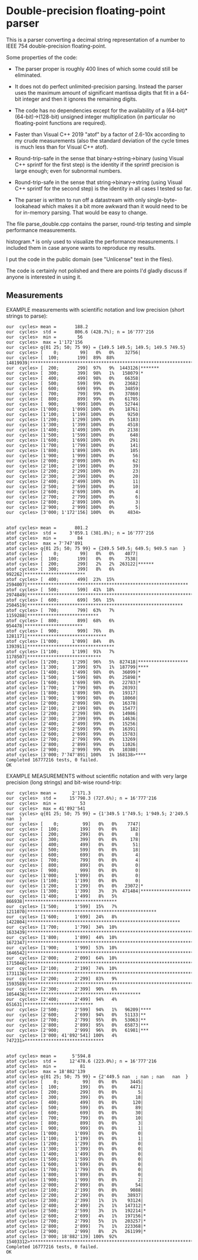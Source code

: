 # Double-precision floating-point parser

This is a parser converting a decimal string representation of a number to
IEEE 754 double-precision floating-point.

Some properties of the code:

* The parser proper is roughly 400 lines of which some could still be eliminated.

* It does not do perfect unlimited-precision parsing.
  Instead the parser uses the maximum amount of significant mantissa digits that fit
  in a 64-bit integer and then it ignores the remaining digits.

* The code has no dependencies except for the availability of a
  (64-bit)*(64-bit)->(128-bit) unsigned integer multiplication
  (in particular no floating-point functions are required).

* Faster than Visual C++ 2019 "atof" by a factor of 2.6-10x according to my crude measurements
  (also the standard deviation of the cycle times is much less than for Visual C++ atof).

* Round-trip-safe in the sense that binary->string->binary (using Visual C++
  sprintf for the first step) is the identity if the sprintf precision is large
  enough; even for subnormal numbers.

* Round-trip-safe in the sense that string->binary->string (using Visual C++
  sprintf for the second step) is the identity in all cases I tested so far.

* The parser is written to run off a datastream with only single-byte-lookahead which makes
  it a bit more awkward than it would need to be for in-memory parsing. That would be easy to change.

The file parse_double.cpp contains the parser, round-trip testing and simple performance measurements.

histogram.* is only used to visualize the performance measurements. I included them
in case anyone wants to reproduce my results.

I put the code in the public domain (see "Unlicense" text in the files).

The code is certainly not polished and there are points I'd gladly discuss if anyone is interested in using it.

## Measurements

EXAMPLE measurements with scientific notation and low precision (short strings to parse):

    our  cycles> mean =       188.2
    our  cycles>  std =       806.6 (428.7%); n = 16'777'216
    our  cycles>  min =        56
    our  cycles>  max = 1'172'156
    our  cycles> q{01 25; 50; 75 99} = {149.5 149.5; 149.5; 149.5 749.5}
    our  cycles> [    0;        99]   0%   0%    32756|
    our  cycles> [  100;       199]  89%  88% 14819939|**********************************************************************
    our  cycles> [  200;       299]  97%   9%  1443126|*******
    our  cycles> [  300;       399]  98%   1%   158079|*
    our  cycles> [  400;       499]  98%   0%    66358|
    our  cycles> [  500;       599]  99%   0%    23682|
    our  cycles> [  600;       699]  99%   0%    34859|
    our  cycles> [  700;       799]  99%   0%    37860|
    our  cycles> [  800;       899]  99%   0%    61705|
    our  cycles> [  900;       999] 100%   0%    52744|
    our  cycles> [1'000;     1'099] 100%   0%    18761|
    our  cycles> [1'100;     1'199] 100%   0%     9250|
    our  cycles> [1'200;     1'299] 100%   0%     5183|
    our  cycles> [1'300;     1'399] 100%   0%     4518|
    our  cycles> [1'400;     1'499] 100%   0%     2138|
    our  cycles> [1'500;     1'599] 100%   0%      648|
    our  cycles> [1'600;     1'699] 100%   0%      291|
    our  cycles> [1'700;     1'799] 100%   0%      141|
    our  cycles> [1'800;     1'899] 100%   0%      105|
    our  cycles> [1'900;     1'999] 100%   0%       56|
    our  cycles> [2'000;     2'099] 100%   0%       62|
    our  cycles> [2'100;     2'199] 100%   0%       39|
    our  cycles> [2'200;     2'299] 100%   0%       23|
    our  cycles> [2'300;     2'399] 100%   0%       20|
    our  cycles> [2'400;     2'499] 100%   0%       11|
    our  cycles> [2'500;     2'599] 100%   0%       10|
    our  cycles> [2'600;     2'699] 100%   0%        4|
    our  cycles> [2'700;     2'799] 100%   0%        6|
    our  cycles> [2'800;     2'899] 100%   0%        3|
    our  cycles> [2'900;     2'999] 100%   0%        5|
    our  cycles> [3'000; 1'172'156] 100%   0%     4834>


    atof cycles> mean =       801.2
    atof cycles>  std =     3'059.1 (381.8%); n = 16'777'216
    atof cycles>  min =        84
    atof cycles>  max = 7'747'891
    atof cycles> q{01 25; 50; 75 99} = {249.5 549.5; 649.5; 949.5 nan  }
    atof cycles> [    0;        99]   0%   0%    4077|
    atof cycles> [  100;       199]   0%   0%    7538|
    atof cycles> [  200;       299]   2%   2%  263122|******
    atof cycles> [  300;       399]   8%   6%  992262|***********************
    atof cycles> [  400;       499]  23%  15% 2594007|*************************************************************
    atof cycles> [  500;       599]  41%  18% 2974849|**********************************************************************
    atof cycles> [  600;       699]  56%  15% 2504519|***********************************************************
    atof cycles> [  700;       799]  63%   7% 1159288|***************************
    atof cycles> [  800;       899]  68%   6%  954478|**********************
    atof cycles> [  900;       999]  76%   8% 1281171|******************************
    atof cycles> [1'000;     1'099]  84%   8% 1393911|*********************************
    atof cycles> [1'100;     1'199]  91%   7% 1178507|****************************
    atof cycles> [1'200;     1'299]  96%   5%  827418|*******************
    atof cycles> [1'300;     1'399]  97%   1%  187799|****
    atof cycles> [1'400;     1'499]  98%   0%   36099|*
    atof cycles> [1'500;     1'599]  98%   0%   25898|*
    atof cycles> [1'600;     1'699]  98%   0%   22783|*
    atof cycles> [1'700;     1'799]  98%   0%   20393|
    atof cycles> [1'800;     1'899]  98%   0%   19317|
    atof cycles> [1'900;     1'999]  98%   0%   18060|
    atof cycles> [2'000;     2'099]  98%   0%   16378|
    atof cycles> [2'100;     2'199]  98%   0%   15477|
    atof cycles> [2'200;     2'299]  98%   0%   14986|
    atof cycles> [2'300;     2'399]  99%   0%   14636|
    atof cycles> [2'400;     2'499]  99%   0%   15256|
    atof cycles> [2'500;     2'599]  99%   0%   16391|
    atof cycles> [2'600;     2'699]  99%   0%   15783|
    atof cycles> [2'700;     2'799]  99%   0%   13269|
    atof cycles> [2'800;     2'899]  99%   0%   11026|
    atof cycles> [2'900;     2'999]  99%   0%   10380|
    atof cycles> [3'000; 7'747'891] 100%   1% 168138>****
    Completed 16777216 tests, 0 failed.
    OK

EXAMPLE MEASUREMENTS without scientific notation and with very large precision (long strings) and bit-wise round-trip:

    our  cycles> mean =      2'171.3
    our  cycles>  std =     15'798.3 (727.6%); n = 16'777'216
    our  cycles>  min =         53
    our  cycles>  max = 41'892'541
    our  cycles> q{01 25; 50; 75 99} = {1'349.5 1'749.5; 1'949.5; 2'249.5 nan  }
    our  cycles> [    0;         99]   0%   0%    7747|
    our  cycles> [  100;        199]   0%   0%     182|
    our  cycles> [  200;        299]   0%   0%       8|
    our  cycles> [  300;        399]   0%   0%     178|
    our  cycles> [  400;        499]   0%   0%      51|
    our  cycles> [  500;        599]   0%   0%      18|
    our  cycles> [  600;        699]   0%   0%       4|
    our  cycles> [  700;        799]   0%   0%       4|
    our  cycles> [  800;        899]   0%   0%       0|
    our  cycles> [  900;        999]   0%   0%       0|
    our  cycles> [1'000;      1'099]   0%   0%       0|
    our  cycles> [1'100;      1'199]   0%   0%       0|
    our  cycles> [1'200;      1'299]   0%   0%   23072|*
    our  cycles> [1'300;      1'399]   3%   3%  471484|*******************
    our  cycles> [1'400;      1'499]   8%   5%  866938|***********************************
    our  cycles> [1'500;      1'599]  15%   7% 1211070|*************************************************
    our  cycles> [1'600;      1'699]  24%   8% 1422804|**********************************************************
    our  cycles> [1'700;      1'799]  34%  10% 1633439|******************************************************************
    our  cycles> [1'800;      1'899]  44%  10% 1672347|********************************************************************
    our  cycles> [1'900;      1'999]  53%  10% 1646542|*******************************************************************
    our  cycles> [2'000;      2'099]  64%  10% 1715046|*********************************************************************
    our  cycles> [2'100;      2'199]  74%  10% 1731136|**********************************************************************
    our  cycles> [2'200;      2'299]  83%   9% 1593589|****************************************************************
    our  cycles> [2'300;      2'399]  90%   6% 1054436|*******************************************
    our  cycles> [2'400;      2'499]  94%   4%  651631|**************************
    our  cycles> [2'500;      2'599]  94%   1%   96209|****
    our  cycles> [2'600;      2'699]  94%   0%   51133|**
    our  cycles> [2'700;      2'799]  95%   0%   53063|**
    our  cycles> [2'800;      2'899]  95%   0%   65873|***
    our  cycles> [2'900;      2'999]  96%   0%   61981|***
    our  cycles> [3'000; 41'892'541] 100%   4%  747231>******************************


    atof cycles> mean =      5'594.8
    atof cycles>  std =     12'478.6 (223.0%); n = 16'777'216
    atof cycles>  min =         81
    atof cycles>  max = 18'882'139
    atof cycles> q{01 25; 50; 75 99} = {2'449.5 nan  ; nan ; nan   nan  }
    atof cycles> [    0;         99]   0%   0%     3445|
    atof cycles> [  100;        199]   0%   0%     4471|
    atof cycles> [  200;        299]   0%   0%        5|
    atof cycles> [  300;        399]   0%   0%       18|
    atof cycles> [  400;        499]   0%   0%      120|
    atof cycles> [  500;        599]   0%   0%       89|
    atof cycles> [  600;        699]   0%   0%       30|
    atof cycles> [  700;        799]   0%   0%       10|
    atof cycles> [  800;        899]   0%   0%        3|
    atof cycles> [  900;        999]   0%   0%        1|
    atof cycles> [1'000;      1'099]   0%   0%        0|
    atof cycles> [1'100;      1'199]   0%   0%        1|
    atof cycles> [1'200;      1'299]   0%   0%        0|
    atof cycles> [1'300;      1'399]   0%   0%        0|
    atof cycles> [1'400;      1'499]   0%   0%        0|
    atof cycles> [1'500;      1'599]   0%   0%        0|
    atof cycles> [1'600;      1'699]   0%   0%        0|
    atof cycles> [1'700;      1'799]   0%   0%        0|
    atof cycles> [1'800;      1'899]   0%   0%        0|
    atof cycles> [1'900;      1'999]   0%   0%        2|
    atof cycles> [2'000;      2'099]   0%   0%       54|
    atof cycles> [2'100;      2'199]   0%   0%     9088|
    atof cycles> [2'200;      2'299]   0%   0%    38937|
    atof cycles> [2'300;      2'399]   1%   1%    93124|
    atof cycles> [2'400;      2'499]   2%   1%   147312|*
    atof cycles> [2'500;      2'599]   3%   1%   192214|*
    atof cycles> [2'600;      2'699]   4%   1%   197156|*
    atof cycles> [2'700;      2'799]   5%   1%   203257|*
    atof cycles> [2'800;      2'899]   7%   1%   223368|*
    atof cycles> [2'900;      2'999]   8%   2%   261199|*
    atof cycles> [3'000; 18'882'139] 100%  92% 15403312>**********************************************************************
    Completed 16777216 tests, 0 failed.
    OK  
